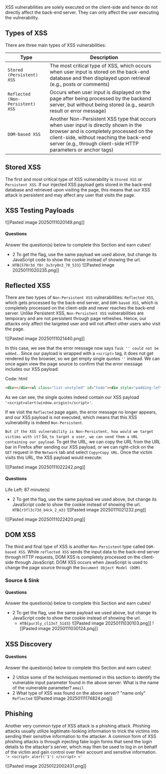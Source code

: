XSS vulnerabilities are solely executed on the client-side and hence do not directly affect the back-end server. They can only affect the user executing the vulnerability.
## Types of XSS

There are three main types of XSS vulnerabilities:

|Type|Description|
|---|---|
|`Stored (Persistent) XSS`|The most critical type of XSS, which occurs when user input is stored on the back-end database and then displayed upon retrieval (e.g., posts or comments)|
|`Reflected (Non-Persistent) XSS`|Occurs when user input is displayed on the page after being processed by the backend server, but without being stored (e.g., search result or error message)|
|`DOM-based XSS`|Another Non-Persistent XSS type that occurs when user input is directly shown in the browser and is completely processed on the client-side, without reaching the back-end server (e.g., through client-side HTTP parameters or anchor tags)|
## Stored XSS

The first and most critical type of XSS vulnerability is `Stored XSS` or `Persistent XSS`. If our injected XSS payload gets stored in the back-end database and retrieved upon visiting the page, this means that our XSS attack is persistent and may affect any user that visits the page.

## XSS Testing Payloads

![[Pasted image 20250111020149.png]]

#### Questions

Answer the question(s) below to complete this Section and earn cubes!

+ 2 To get the flag, use the same payload we used above, but change its JavaScript code to show the cookie instead of showing the url.
+ <script>alert(document.cookie)</script>
	`HTB{570r3d_f0r_3v3ry0n3_70_533}`
	![[Pasted image 20250111020235.png]]

## Reflected XSS
There are two types of `Non-Persistent XSS` vulnerabilities: `Reflected XSS`, which gets processed by the back-end server, and `DOM-based XSS`, which is completely processed on the client-side and never reaches the back-end server. Unlike Persistent XSS, `Non-Persistent XSS` vulnerabilities are temporary and are not persistent through page refreshes. Hence, our attacks only affect the targeted user and will not affect other users who visit the page.


![[Pasted image 20250111021440.png]]


In this case, we see that the error message now says `Task '' could not be added.`. Since our payload is wrapped with a `<script>` tag, it does not get rendered by the browser, so we get empty single quotes `''` instead. We can once again view the page source to confirm that the error message includes our XSS payload:

Code: html

```html
<div></div><ul class="list-unstyled" id="todo"><div style="padding-left:25px">Task '<script>alert(window.origin)</script>' could not be added.</div></ul>
```

As we can see, the single quotes indeed contain our XSS payload `'<script>alert(window.origin)</script>'`.

If we visit the `Reflected` page again, the error message no longer appears, and our XSS payload is not executed, which means that this XSS vulnerability is indeed `Non-Persistent`.

`But if the XSS vulnerability is Non-Persistent, how would we target victims with it?`
So, `to target a user, we can send them a URL containing our payload`. To get the URL, we can copy the URL from the URL bar in Firefox after sending our XSS payload, or we can right-click on the `GET` request in the `Network` tab and select `Copy>Copy URL`. Once the victim visits this URL, the XSS payload would execute:


![[Pasted image 20250111022242.png]]
#### Questions
Life Left: 87 minute(s)

+ 2 To get the flag, use the same payload we used above, but change its JavaScript code to show the cookie instead of showing the url.
	`HTB{r3fl3c73d_b4ck_2_m3}`
	![[Pasted image 20250111021232.png]]

![[Pasted image 20250111022420.png]]




## DOM XSS

The third and final type of XSS is another `Non-Persistent` type called `DOM-based XSS`. While `reflected XSS` sends the input data to the back-end server through HTTP requests, DOM XSS is completely processed on the client-side through JavaScript. DOM XSS occurs when JavaScript is used to change the page source through the `Document Object Model (DOM)`.

### Source & Sink


#### Questions

Answer the question(s) below to complete this Section and earn cubes!
+ 2 To get the flag, use the same payload we used above, but change its JavaScript code to show the cookie instead of showing the url.
	+ `HTB{pur3ly_cl13n7_51d3}` 
![[Pasted image 20250111030103.png]]
![[Pasted image 20250111030124.png]]



## XSS Discovery
#### Questions

Answer the question(s) below to complete this Section and earn cubes!

+ 2 Utilize some of the techniques mentioned in this section to identify the vulnerable input parameter found in the above server. What is the name of the vulnerable parameter?
	`email`
+ 2 What type of XSS was found on the above server? "name only"
	`Reflected`
	![[Pasted image 20250111174824.png]]

## Phishing
Another very common type of XSS attack is a phishing attack. Phishing attacks usually utilize legitimate-looking information to trick the victims into sending their sensitive information to the attacker. A common form of XSS phishing attacks is through injecting fake login forms that send the login details to the attacker's server, which may then be used to log in on behalf of the victim and gain control over their account and sensitive information.
`'> <script> alert('1') </script> <'` 



![[Pasted image 20250122002431.png]]


